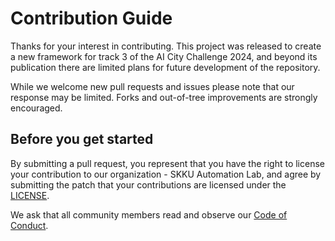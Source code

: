 # Contribution Guide

Thanks for your interest in contributing. This project was released to create a new framework for track 3 of the AI City Challenge 2024, and beyond its publication there are limited plans for future development of the repository.

While we welcome new pull requests and issues please note that our response may be limited. Forks and out-of-tree improvements are strongly encouraged.

## Before you get started

By submitting a pull request, you represent that you have the right to license your contribution to our organization - SKKU Automation Lab, and agree by submitting the patch that your contributions are licensed under the [LICENSE](LICENSE).

We ask that all community members read and observe our [Code of Conduct](CODE_OF_CONDUCT.md).
